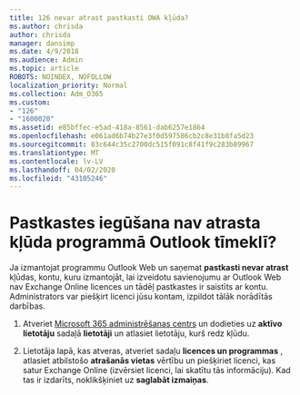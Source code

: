 ```yaml
---
title: 126 nevar atrast pastkasti OWA kļūda?
ms.author: chrisda
author: chrisda
manager: dansimp
ms.date: 4/9/2018
ms.audience: Admin
ms.topic: article
ROBOTS: NOINDEX, NOFOLLOW
localization_priority: Normal
ms.collection: Adm_O365
ms.custom:
- "126"
- "1600020"
ms.assetid: e85bffec-e5ad-418a-8561-dab6257e1864
ms.openlocfilehash: e061ad6b74b27e3f0d597586cb2c8e31b8fa5d23
ms.sourcegitcommit: 83c644c35c2700dc515f091c8f41f9c283b89967
ms.translationtype: MT
ms.contentlocale: lv-LV
ms.lasthandoff: 04/02/2020
ms.locfileid: "43105246"
---
```

# <a name="getting-a-mailbox-not-found-error-in-outlook-on-the-web"></a>Pastkastes iegūšana nav atrasta kļūda programmā Outlook tīmeklī?

Ja izmantojat programmu Outlook Web un saņemat **pastkasti nevar atrast** kļūdas, kontu, kuru izmantojāt, lai izveidotu savienojumu ar Outlook Web nav Exchange Online licences un tādēļ pastkastes ir saistīts ar kontu. Administrators var piešķirt licenci jūsu kontam, izpildot tālāk norādītās darbības.

1. Atveriet [Microsoft 365 administrēšanas centrs](https://portal.office.com/adminportal/home#/homepage) un dodieties uz **aktīvo lietotāju** sadaļā **lietotāji** un atlasiet lietotāju, kurš redz kļūdu.

2. Lietotāja lapā, kas atveras, atveriet sadaļu **licences un programmas** , atlasiet atbilstošo **atrašanās vietas** vērtību un piešķiriet licenci, kas satur Exchange Online (izvērsiet licenci, lai skatītu tās informāciju). Kad tas ir izdarīts, noklikšķiniet uz **saglabāt izmaiņas**.
